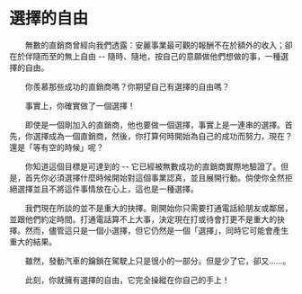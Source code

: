 # 選擇的自由

  無數的直銷商曾經向我們透露：安麗事業最可觀的報酬不在於額外的收入；卻在於伴隨而至的無上自由 -- 隨時、隨地，按自己的意願做他們想做的事，一種選擇的自由。

  你羨慕那些成功的直銷商嗎？你期望自己有選擇的自由嗎？

  事實上，你確實做了一個選擇！

  即使是一個剛加入的直銷商，他也要做一個選擇，事實上是一連串的選擇。首先，你選擇成為一個直銷商，然後，你打算何時開始為自己的成功而努力，現在？還是「等有空的時候」呢？

  你知道這個目標是可達到的 -- 它已經被無數成功的直銷商實際地驗證了。但是，首先你必須選擇什麼時候開始對這個事業認真，並且展開行動。倘使你全然拒絕選擇並且不將這件事情放在心上，這也是一種選擇。

  我們現在所談的並不是重大的抉擇。剛開始你只需要打通電話給朋友或鄰居，並跟他們約定時間。打通電話算不上大事，決定現在打或待會打更不是重大的抉擇。然而，儘管這只是一個小選擇，但它仍然是一個「選擇」，同時它可能會產生重大的結果。

  雖然，發動汽車的鑰鎖在駕駛上只是很小的一部分。但是少了它，卻又……。

  此刻，你就擁有選擇的自由，它完全操縱在你自己的手上！

